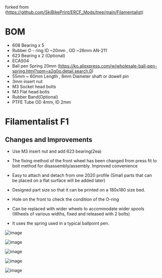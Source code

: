 forked from (https://github.com/SkiBikePrint/ERCF_Mods/tree/main/Filamentalist)

# BOM

- 608 Bearing x 5
- Rubber O - ring ID ~20mm , OD ~26mm AN-211
- 623 Bearing x 2 (Optional)
- ECAS04
- Ball pen Spring 20mm (https://ko.aliexpress.com/w/wholesale-ball-pen-spring.html?spm=a2g0o.detail.search.0)
- 55mm ~ 60mm Length , 8mm Diameter shaft or dowell pin
- 3mm insert nut
- M3 Socket head bolts
- M3 Flat head bolts
- Rubber Band(Optional)
- PTFE Tube OD 4mm, ID 2mm

# Filamentalist F1

## Changes and Improvements

- Use M3 insert nut and add 623 bearing(2ea)

- The fixing method of the front wheel has been changed from press fit to bolt method for disassembly/assembly.
Improved convenience

- Easy to attach and detach from one 2020 profile (Small parts that can be placed on a flat surface will be added later)
  
- Designed part size so that it can be printed on a 180x180 size bed.

- Hole on the front to check the condition of the O-ring

- Can be replaced with wider wheels to accommodate wider spools (Wheels of various widths, fixed and released with 2 bolts)

- It uses the spring used in a typical ballpoint pen.

![image](https://github.com/v6cl/Filamentalist_Mods/assets/16078263/146c3f41-5227-4420-bd97-01c199462e40)

![image](https://github.com/v6cl/Filamentalist_Mods/assets/16078263/e04a2d19-c1c9-4b91-99a6-11e647e1dc45)

![image](https://github.com/v6cl/Filamentalist_Mods/assets/16078263/7ff9b36a-fe77-4eb4-95d5-1644e0794b8c)

![image](https://github.com/v6cl/Filamentalist_Mods/assets/16078263/d86f995b-b98c-4147-bb76-498b45504d8c)

![image](https://github.com/v6cl/Filamentalist_Mods/assets/16078263/51d31d76-47e2-44dd-a50c-de8a2f97c990)
